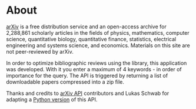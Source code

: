 # About

[arXiv](https://arxiv.org/) is a free distribution service and an open-access archive for 2,288,861 scholarly articles in the fields of physics, mathematics, computer science, quantitative biology, 
quantitative finance, statistics, electrical engineering and systems science, and economics. Materials on this site are not peer-reviewed by arXiv.

In order to optimize bibliographic reviews using the library, this application was developed. With it you enter a maximum of 4 keywords - in order of importance for the query. 
The API is triggered by returning a list of downloadable papers compressed into a zip file.

Thanks and credits to [arXiv API](https://info.arxiv.org/help/api/basics.html#about) contributors and Lukas Schwab for adapting a [Python version](https://github.com/lukasschwab/arxiv.py) of this API.
